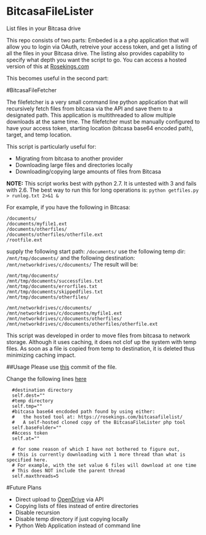 BitcasaFileLister
=================

List files in your Bitcasa drive 

This repo consists of two parts:
Embeded is a a php application that will allow you to login via OAuth, retreive your access token, and get a listing of all the files in your Bitcasa drive.
The listing also provides capability to specify what depth you want the script to go.
You can access a hosted version of this at [Rosekings.com](https://rosekings.com/bitcasafilelist/)

This becomes useful in the second part:

#BitcasaFileFetcher


The filefetcher is a very small command line python application that will recursively fetch files from bitcasa via the API and save them to a designated path. This application is multithreaded to allow multiple downloads at the same time.
The filefetcher must be manually configured to have your access token, starting location (bitcasa base64 encoded path), target, and temp location.

This script is particularly useful for:
* Migrating from bitcasa to another provider
* Downloading large files and directories locally
* Downloading/copying large amounts of files from Bitcasa


**NOTE:** This script works best with python 2.7. It is untested with 3 and fails with 2.6.
The best way to run this for long operations is: ```python getfiles.py > runlog.txt 2>&1 &```

For example, if you have the following in Bitcasa:

```
/documents/
/documents/myfile1.ext
/documents/otherfiles/
/documents/otherfiles/otherfile.ext
/rootfile.ext
```

supply the following start path: ```/documents/```
use the following temp dir: ```/mnt/tmp/documents/```
and the following destination: ```/mnt/networkdrives/c/documents/```
The result will be:

```
/mnt/tmp/documents/
/mnt/tmp/documents/successfiles.txt
/mnt/tmp/documents/errorfiles.txt
/mnt/tmp/documents/skippedfiles.txt
/mnt/tmp/documents/otherfiles/

/mnt/networkdrives/c/documents/
/mnt/networkdrives/c/documents/myfile1.ext
/mnt/networkdrives/c/documents/otherfiles/
/mnt/networkdrives/c/documents/otherfiles/otherfile.ext
```

This script was developed in order to move files from bitcasa to network storage. Although it uses caching, it does not clof up the system with temp files.
As soon as a file is copied from temp to destination, it is deleted thus minimizing caching impact.

##Usage
Please use [this](https://github.com/rxsegrxup/BitcasaFileLister/blob/59850a21aeab8ce702998efaa3520b9df1f0a77f/python/getfiles.py) commit of the file.

Change the following lines [here](https://github.com/rxsegrxup/BitcasaFileLister/blob/59850a21aeab8ce702998efaa3520b9df1f0a77f/python/getfiles.py#L174-L181)

```
  #destination directory
  self.dest=""
  #temp directory
  self.tmp=""
  #bitcasa base64 encdoded path found by using either:
  #   the hosted tool at: https://rosekings.com/bitcasafilelist/
  #   A self-hosted cloned copy of the BitcasaFileLister php tool
  self.baseFolder=""
  #Access token
  self.at=""
  
  # for some reason of which I have not bothered to figure out,
  # this is currently downloading with 1 more thread than what is specified here.
  # For example, with the set value 6 files will download at one time
  # This does NOT include the parent thread
  self.maxthreads=5
```

#Future Plans


* Direct upload to [OpenDrive](https://www.opendrive.com) via API
* Copying lists of files instead of entire directories
* Disable recursion
* Disable temp directory if just copying locally
* Python Web Application instead of command line
